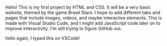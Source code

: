 Hello! This is my first project by HTML and CSS. It will be a very basic website, themed by the game Brawl Stars. 
I hope to add different tabs and pages that include images, videos, and maybe interactive elements.
This is made with Visual Studio Code, and I might add JavaScript code later on to improve interactivity.
I'm still trying to figure GitHub out.

hello again, I typed this on VSCode!